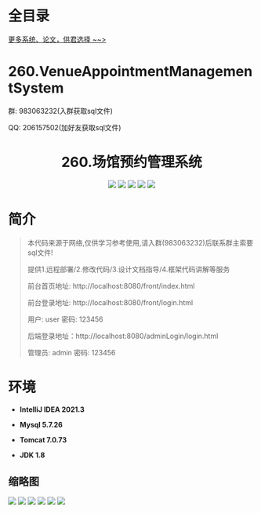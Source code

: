 # 全目录

[更多系统、论文，供君选择 ~~>](https://www.yuque.com/wisebit/blog)

# 260.VenueAppointmentManagementSystem

<p>群: 983063232(入群获取sql文件)</p>
<p>QQ: 206157502(加好友获取sql文件)</p>

<p><h1 align="center">260.场馆预约管理系统</h1></p>


<p align="center">
	<img src="https://img.shields.io/badge/jdk-1.8-orange.svg"/>
    <img src="https://img.shields.io/badge/spring-5.x-lightgrey.svg"/>
    <img src="https://img.shields.io/badge/springmvc-3.x-blue.svg"/>
    <img src="https://img.shields.io/badge/jsp-3.x-blue.svg"/>
    <img src="https://img.shields.io/badge/mybatis-5.x-yellow.svg"/>
</p>

# 简介

> 本代码来源于网络,仅供学习参考使用,请入群(983063232)后联系群主索要sql文件!
>
> 提供1.远程部署/2.修改代码/3.设计文档指导/4.框架代码讲解等服务
>
> 前台首页地址: http://localhost:8080/front/index.html
>
> 前台登录地址: http://localhost:8080/front/login.html
>
> 用户: user 密码: 123456
>
> 后端登录地址：http://localhost:8080/adminLogin/login.html
>
> 管理员: admin   密码: 123456
>

# 环境

- <b>IntelliJ IDEA 2021.3</b>

- <b>Mysql 5.7.26</b>

- <b>Tomcat 7.0.73</b>

- <b>JDK 1.8</b>




## 缩略图

![](https://bitwise.oss-cn-heyuan.aliyuncs.com/2024/9/10/325e3132-7fbd-409b-8b8c-f45eec0fe90f.png)
![](https://bitwise.oss-cn-heyuan.aliyuncs.com/2024/9/10/b5c2da32-f683-4987-9b23-3b194906b627.png)
![](https://bitwise.oss-cn-heyuan.aliyuncs.com/2024/9/10/d62c7b0d-246b-4bf6-9b6c-a3362ebdf40a.png)
![](https://bitwise.oss-cn-heyuan.aliyuncs.com/2024/9/10/5fa74962-4dbf-4779-bc8e-f6cbcbb8cf8d.png)
![](https://bitwise.oss-cn-heyuan.aliyuncs.com/2024/9/10/490a75a5-2d21-43c2-95ad-f6b3bbf8896a.png)
![](https://bitwise.oss-cn-heyuan.aliyuncs.com/2024/9/10/c8a632c4-05dc-4dac-855b-c8540b962da1.png)


